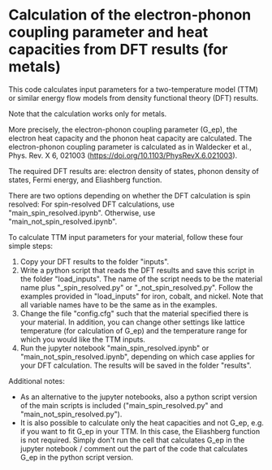 # Calculation of the electron-phonon coupling parameter and heat capacities from DFT results (for metals)

This code calculates input parameters for a two-temperature model (TTM) or similar energy flow models from density functional theory (DFT) results.

Note that the calculation works only for metals. 

More precisely, the electron-phonon coupling parameter (G_ep), the electron heat capacity and the phonon heat capacity are calculated. 
The electron-phonon coupling parameter is calculated as in Waldecker et al., Phys. Rev. X 6, 021003 (https://doi.org/10.1103/PhysRevX.6.021003).

The required DFT results are: electron density of states, phonon density of states, Fermi energy, and Eliashberg function. 

There are two options depending on whether the DFT calculation is spin resolved: For spin-resolved DFT calculations, use "main_spin_resolved.ipynb". Otherwise, use "main_not_spin_resolved.ipynb".


To calculate TTM input parameters for your material, follow these four simple steps:

1) Copy your DFT results to the folder "inputs".
2) Write a python script that reads the DFT results and save this script in the folder "load_inputs". The name of the script needs to be the material name plus "_spin_resolved.py" or "_not_spin_resolved.py". Follow the examples provided in "load_inputs" for iron, cobalt, and nickel. Note that all variable names have to be the same as in the examples.
3) Change the file "config.cfg" such that the material specified there is your material. In addition, you can change other settings like lattice temperature (for calculation of G_ep) and the temperature range for which you would like the TTM inputs. 
4) Run the jupyter notebook "main_spin_resolved.ipynb" or "main_not_spin_resolved.ipynb", depending on which case applies for your DFT calculation. The results will be saved in the folder "results".


Additional notes:

- As an alternative to the jupyter notebooks, also a python script version of the main scripts is included ("main_spin_resolved.py" and "main_not_spin_resolved.py"). 
- It is also possible to calculate only the heat capacities and not G_ep, e.g. if you want to fit G_ep in your TTM. In this case, the Eliashberg function is not required. Simply don't run the cell that calculates G_ep in the jupyter notebook  / comment out the part of the code that calculates G_ep in the python script version. 
